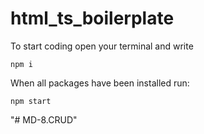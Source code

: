 # html_ts_boilerplate
To start coding open your terminal and write
```
npm i
```

When all packages have been installed run:
```
npm start
```
"# MD-8.CRUD" 
